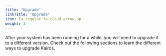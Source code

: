 ```yaml
---
title: "Upgrade"
linkTitle: "Upgrade"
icon: fa-regular fa-cloud-arrow-up
weight: 3
---
```


After your system has been running for a while, you will need to upgrade it to a different version. Check out the following sections to learn the different ways to upgrade Kairos.
